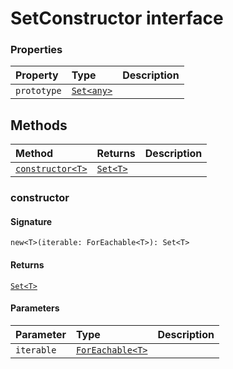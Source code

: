 # SetConstructor interface










### Properties

| Property	   | Type	| Description|
|:-------------|:-------|:-----------|
|`prototype`      | [`Set<any>`](set.md) |  |




## Methods

| Method	   |  Returns	| Description|
|:-------------|:-------|:-----------|
|[`constructor<T>`](#constructor<t>)      | [`Set<T>`](set.md) |  |



### constructor<T>



#### Signature
`new<T>(iterable: ForEachable<T>): Set<T>`

#### Returns
[`Set<T>`](set.md)

#### Parameters


| Parameter	   | Type    | Description |
|:-------------|:---------------|:------------|
| `iterable`    | [`ForEachable<T>`](foreachable.md) |  |

